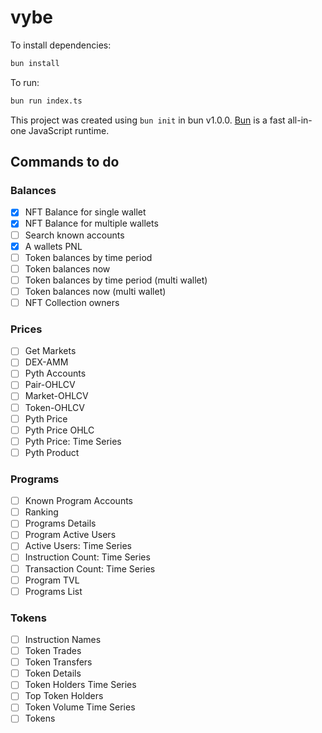 # vybe

To install dependencies:

```bash
bun install
```

To run:

```bash
bun run index.ts
```

This project was created using `bun init` in bun v1.0.0. [Bun](https://bun.sh) is a fast all-in-one JavaScript runtime.

## Commands to do

### Balances

- [x] NFT Balance for single wallet 
- [x] NFT Balance for multiple wallets
- [ ] Search known accounts
- [x] A wallets PNL
- [ ] Token balances by time period
- [ ] Token balances now
- [ ] Token balances by time period (multi wallet)
- [ ] Token balances now (multi wallet)
- [ ] NFT Collection owners

### Prices

- [ ] Get Markets
- [ ] DEX-AMM
- [ ] Pyth Accounts
- [ ] Pair-OHLCV
- [ ] Market-OHLCV
- [ ] Token-OHLCV
- [ ] Pyth Price
- [ ] Pyth Price OHLC
- [ ] Pyth Price: Time Series
- [ ] Pyth Product

### Programs

- [ ] Known Program Accounts
- [ ] Ranking
- [ ] Programs Details
- [ ] Program Active Users
- [ ] Active Users: Time Series
- [ ] Instruction Count: Time Series
- [ ] Transaction Count: Time Series
- [ ] Program TVL
- [ ] Programs List

### Tokens

- [ ] Instruction Names
- [ ] Token Trades
- [ ] Token Transfers
- [ ] Token Details
- [ ] Token Holders Time Series
- [ ] Top Token Holders
- [ ] Token Volume Time Series
- [ ] Tokens